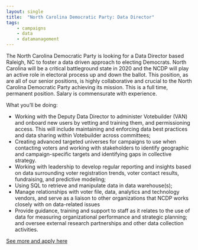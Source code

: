 ```yaml
---
layout: single
title:  "North Carolina Democratic Party: Data Director"
tags: 
    - campaigns
    - data
    - datamanagement
---
```


The North Carolina Democratic Party is looking for a Data Director based Raleigh, NC to foster a data driven approach to electing Democrats. North Carolina will be a critical battleground state in 2020 and the NCDP will play an active role in electoral process up and down the ballot. This position, as are all of our senior positions, is highly collaborative and crucial to the North Carolina Democratic Party achieving its mission. This is a full time, permanent position. Salary is commensurate with experience.

What you’ll be doing:
* Working with the Deputy Data Director to administer Votebuilder (VAN) and onboard new users by vetting and training them, and permissioning access. This will include maintaining and enforcing data best practices and data sharing within Votebuilder across committees;
* Creating advanced targeted universes for campaigns to use when contacting voters and working with stakeholders to identify geographic and campaign-specific targets and identifying gaps in collective strategy.
* Working with leadership to develop regular reporting and insights based on data surrounding voter registration trends, voter contact results, fundraising, and predictive modeling;
* Using SQL to retrieve and manipulate data in data warehouse(s);
* Manage relationships with voter file, data, analytics and technology vendors, and serve as a liaison to other organizations that NCDP works closely with on data-related issues
* Provide guidance, training and support to staff as it relates to the use of data for measuring organizational performance and strategic planning; and oversee external research partnerships and other data collection activities.

[See more and apply here](https://ncdems.bamboohr.com/jobs/view.php?id=31)
